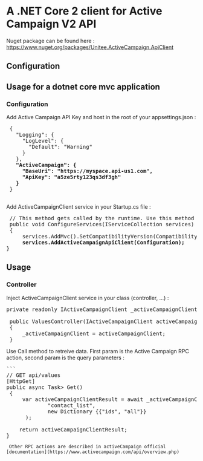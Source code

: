# A .NET Core 2 client for Active Campaign V2 API
 Nuget package can be found here : https://www.nuget.org/packages/Unitee.ActiveCampaign.ApiClient
## Configuration
 ## Usage for a dotnet core mvc application
### Configuration
 Add Active Campaign API Key and host in the root of your appsettings.json :
  <pre>
 {
   "Logging": {
     "LogLevel": {
       "Default": "Warning"
     }
   },
   <b>"ActiveCampaign": {
     "BaseUri": "https://myspace.api-us1.com",
     "ApiKey": "a5ze5rty123qs3df3gh"
   }</b>
 }
 </pre>
 
 Add ActiveCampaignClient service in your Startup.cs file :
 <pre>
 // This method gets called by the runtime. Use this method to add services to the container.
 public void ConfigureServices(IServiceCollection services)
 {
     services.AddMvc().SetCompatibilityVersion(CompatibilityVersion.Version_2_1);
     <b>services.AddActiveCampaignApiClient(Configuration); </b>
}
</pre>
        
## Usage
### Controller
Inject ActiveCampaignClient service in your class (controller, ...) : 
<pre>
private readonly IActiveCampaignClient _activeCampaignClient;
 
 public ValuesController(IActiveCampaignClient activeCampaignClient)
 {
     _activeCampaignClient = activeCampaignClient;
 }
</pre>
 Use Call method to retreive data. First param is the Active Campaign RPC action, second param is the query parameters :
<pre>
```
// GET api/values
[HttpGet]
public async Task<ActionResult<ActiveCampaignClientResult>> Get()
 {
     var activeCampaignClientResult = await _activeCampaignClient.Call(
             "contact_list", 
             new Dictionary<string, string> {{"ids", "all"}}
      );
    
    return activeCampaignClientResult;
}
</pre>
```
 Other RPC actions are described in activeCampaign official [documentation](https://www.activecampaign.com/api/overview.php)
